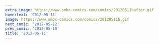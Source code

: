```yaml
---
extra_image: https://www.smbc-comics.com/comics/20120511bafter.gif
hovertext: '2012-05-11'
image: https://www.smbc-comics.com/comics/20120511b.gif
next_comic: '2012-05-12'
prev_comic: '2012-05-10'
title: '2012-05-11'
---
```


